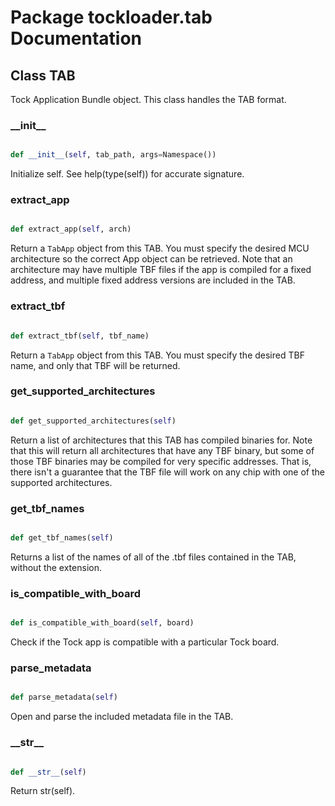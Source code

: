 # Package tockloader.tab Documentation

## Class TAB
Tock Application Bundle object. This class handles the TAB format.
### \_\_init\_\_
```py

def __init__(self, tab_path, args=Namespace())

```



Initialize self.  See help(type(self)) for accurate signature.


### extract\_app
```py

def extract_app(self, arch)

```



Return a `TabApp` object from this TAB. You must specify the desired MCU
architecture so the correct App object can be retrieved. Note that an
architecture may have multiple TBF files if the app is compiled for a
fixed address, and multiple fixed address versions are included in the
TAB.


### extract\_tbf
```py

def extract_tbf(self, tbf_name)

```



Return a `TabApp` object from this TAB. You must specify the desired TBF
name, and only that TBF will be returned.


### get\_supported\_architectures
```py

def get_supported_architectures(self)

```



Return a list of architectures that this TAB has compiled binaries for.
Note that this will return all architectures that have any TBF binary,
but some of those TBF binaries may be compiled for very specific
addresses. That is, there isn't a guarantee that the TBF file will work
on any chip with one of the supported architectures.


### get\_tbf\_names
```py

def get_tbf_names(self)

```



Returns a list of the names of all of the .tbf files contained in the
TAB, without the extension.


### is\_compatible\_with\_board
```py

def is_compatible_with_board(self, board)

```



Check if the Tock app is compatible with a particular Tock board.


### parse\_metadata
```py

def parse_metadata(self)

```



Open and parse the included metadata file in the TAB.


### \_\_str\_\_
```py

def __str__(self)

```



Return str(self).



